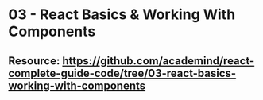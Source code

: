 # 03 - React Basics & Working With Components
## Resource: https://github.com/academind/react-complete-guide-code/tree/03-react-basics-working-with-components